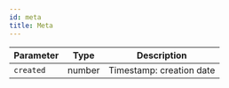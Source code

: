 ```yaml
---
id: meta
title: Meta
---
```


| Parameter | Type   | Description              |
| --------- | ------ | ------------------------ |
| `created` | number | Timestamp: creation date |
